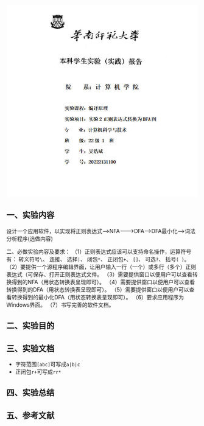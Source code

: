 ![images](cover_ex2.jpg)
## 一、实验内容
设计一个应用软件，以实现将正则表达式-->NFA--->DFA-->DFA最小化-->词法分析程序(选做内容)

二、必做实验内容及要求：
 （1）正则表达式应该可以支持命名操作，运算符号有： 转义符号`\`、 连接、 选择`|`、  闭包`*`、  正闭包`+`、  `[]`、 可选`?`、 括号`( )`。
 （2）要提供一个源程序编辑界面，让用户输入一行（一个）或多行（多个）正则表达式（可保存、打开正则表达式文件。
 （3）需要提供窗口以便用户可以查看转换得到的NFA（用状态转换表呈现即可）。
 （4）需要提供窗口以便用户可以查看转换得到的DFA（用状态转换表呈现即可）。
 （5）需要提供窗口以便用户可以查看转换得到的最小化DFA（用状态转换表呈现即可）。
 （6）要求应用程序为Windows界面。
 （7）书写完善的软件文档。
## 二、实验目的
## 三、实验文档
- 字符范围`[abc]`可写成`a|b|c`
- 正闭包`r+`可写成`rr*`
## 四、实验总结
## 五、参考文献
